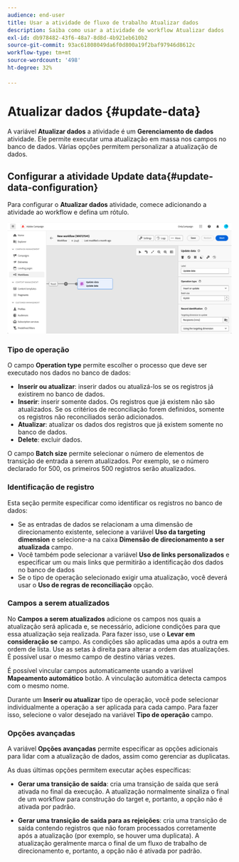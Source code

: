 ```yaml
---
audience: end-user
title: Usar a atividade de fluxo de trabalho Atualizar dados
description: Saiba como usar a atividade de workflow Atualizar dados
exl-id: db978482-43f6-48a7-8d8d-4b921eb610b2
source-git-commit: 93ac61808049da6f0d800a19f2baf97946d8612c
workflow-type: tm+mt
source-wordcount: '498'
ht-degree: 32%

---
```


# Atualizar dados {#update-data}

A variável **Atualizar dados** a atividade é um **Gerenciamento de dados** atividade. Ele permite executar uma atualização em massa nos campos no banco de dados. Várias opções permitem personalizar a atualização de dados.

<!--
The **Operation type** field lets you choose the process to be carried out on the data in the database. Select the first option to add data or update (it if it has already been added). You can also only add data, only update data, or delete data. Select the **Update and merge collections** to select a primary record to link duplicates to, and delete those duplicates safely

Specify how to identify the records in the database: if data relate to an existing targeting dimension, select the **Using the targeting dimension** option and select the targeting dimension and fields to update. Otherwise, specify one or more custom links to identify the data in the database, or direct use of reconciliation keys.

Select the fields to update and reconciliation settings. You can use the **Auto-mapping** option to automatically identify the fields to be updated.

The **Advanced options** section let you specify additional settings to manage data and duplicates.

Toggle the **Generate an outbound transition** option to add an outbound transition that will be activated at the end of the execution of the **Update data** activity. The update generally marks the end of a targeting workflow and therefore the option is not activated by default.

Toggle the **Generate an outbound transition for rejects** option to add an outbound transition containing records that have not been correctly processed after the update (for example if there is a duplicate). The update generally marks the end of a targeting workflow and therefore the option is not activated by default.
-->

## Configurar a atividade Update data{#update-data-configuration}

Para configurar o **Atualizar dados** atividade, comece adicionando a atividade ao workflow e defina um rótulo.

![](../assets/workflow-update-data.png)

### Tipo de operação

O campo **Operation type** permite escolher o processo que deve ser executado nos dados no banco de dados:

* **Inserir ou atualizar**: inserir dados ou atualizá-los se os registros já existirem no banco de dados.
* **Inserir**: inserir somente dados. Os registros que já existem não são atualizados. Se os critérios de reconciliação forem definidos, somente os registros não reconciliados serão adicionados.
* **Atualizar**: atualizar os dados dos registros que já existem somente no banco de dados.
* **Delete**: excluir dados.

O campo **Batch size** permite selecionar o número de elementos de transição de entrada a serem atualizados. Por exemplo, se o número declarado for 500, os primeiros 500 registros serão atualizados.

### Identificação de registro

Esta seção permite especificar como identificar os registros no banco de dados:

* Se as entradas de dados se relacionam a uma dimensão de direcionamento existente, selecione a variável **Uso da targeting dimension** e selecione-a na caixa **Dimensão de direcionamento a ser atualizada** campo.
* Você também pode selecionar a variável **Uso de links personalizados** e especificar um ou mais links que permitirão a identificação dos dados no banco de dados
* Se o tipo de operação selecionado exigir uma atualização, você deverá usar o **Uso de regras de reconciliação** opção.

### Campos a serem atualizados

No **Campos a serem atualizados** adicione os campos nos quais a atualização será aplicada e, se necessário, adicione condições para que essa atualização seja realizada. Para fazer isso, use o **Levar em consideração se** campo. As condições são aplicadas uma após a outra em ordem de lista. Use as setas à direita para alterar a ordem das atualizações. É possível usar o mesmo campo de destino várias vezes.

É possível vincular campos automaticamente usando a variável **Mapeamento automático** botão. A vinculação automática detecta campos com o mesmo nome.

Durante um **Inserir ou atualizar** tipo de operação, você pode selecionar individualmente a operação a ser aplicada para cada campo. Para fazer isso, selecione o valor desejado na variável **Tipo de operação** campo.

### Opções avançadas

A variável **Opções avançadas** permite especificar as opções adicionais para lidar com a atualização de dados, assim como gerenciar as duplicatas.

<!--
* **Disable automatic key management**
* **Disable audit**
* **Empty the destination value if the source value is empty**
* **Update all columns with matching names**
* **Ignore records which concern the same target**: only the first in the list of expressions will be considered
-->

As duas últimas opções permitem executar ações específicas:

* **Gerar uma transição de saída**: cria uma transição de saída que será ativada no final da execução. A atualização normalmente sinaliza o final de um workflow para construção do target e, portanto, a opção não é ativada por padrão.

* **Gerar uma transição de saída para as rejeições**: cria uma transição de saída contendo registros que não foram processados corretamente após a atualização (por exemplo, se houver uma duplicata). A atualização geralmente marca o final de um fluxo de trabalho de direcionamento e, portanto, a opção não é ativada por padrão.
